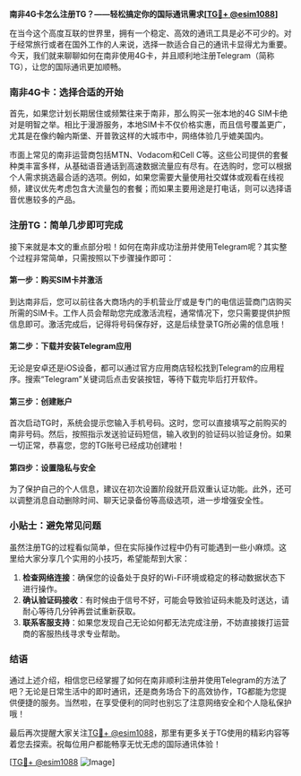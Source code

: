 **南非4G卡怎么注册TG？——轻松搞定你的国际通讯需求[[TG💪+ @esim1088](https://t.me/s/esim1088)]**

在当今这个高度互联的世界里，拥有一个稳定、高效的通讯工具是必不可少的。对于经常旅行或者在国外工作的人来说，选择一款适合自己的通讯卡显得尤为重要。今天，我们就来聊聊如何在南非使用4G卡，并且顺利地注册Telegram（简称TG），让您的国际通讯更加顺畅。

### 南非4G卡：选择合适的开始

首先，如果您计划长期居住或频繁往来于南非，那么购买一张本地的4G SIM卡绝对是明智之举。相比于漫游服务，本地SIM卡不仅价格实惠，而且信号覆盖更广，尤其是在像约翰内斯堡、开普敦这样的大城市中，网络体验几乎媲美国内。

市面上常见的南非运营商包括MTN、Vodacom和Cell C等。这些公司提供的套餐种类丰富多样，从基础语音通话到高速数据流量应有尽有。在选购时，您可以根据个人需求挑选最合适的选项。例如，如果您需要大量使用社交媒体或观看在线视频，建议优先考虑包含大流量包的套餐；而如果主要用途是打电话，则可以选择语音优惠较多的产品。

### 注册TG：简单几步即可完成

接下来就是本文的重点部分啦！如何在南非成功注册并使用Telegram呢？其实整个过程非常简单，只需按照以下步骤操作即可：

#### 第一步：购买SIM卡并激活
到达南非后，您可以前往各大商场内的手机营业厅或是专门的电信运营商门店购买所需的SIM卡。工作人员会帮助您完成激活流程，通常情况下，您只需要提供护照信息即可。激活完成后，记得将号码保存好，这是后续登录TG所必需的信息哦！

#### 第二步：下载并安装Telegram应用
无论是安卓还是iOS设备，都可以通过官方应用商店轻松找到Telegram的应用程序。搜索“Telegram”关键词后点击安装按钮，等待下载完毕后打开软件。

#### 第三步：创建账户
首次启动TG时，系统会提示您输入手机号码。这时，您可以直接填写之前购买的南非号码。然后，按照指示发送验证码短信，输入收到的验证码以验证身份。如果一切正常，恭喜您，您的TG账号已经成功创建啦！

#### 第四步：设置隐私与安全
为了保护自己的个人信息，建议在初次设置阶段就开启双重认证功能。此外，还可以调整消息自动删除时间、聊天记录备份等高级选项，进一步增强安全性。

### 小贴士：避免常见问题

虽然注册TG的过程看似简单，但在实际操作过程中仍有可能遇到一些小麻烦。这里给大家分享几个实用的小技巧，希望能帮到大家：

1. **检查网络连接**：确保您的设备处于良好的Wi-Fi环境或稳定的移动数据状态下进行操作。
2. **确认验证码接收**：有时候由于信号不好，可能会导致验证码未能及时送达，请耐心等待几分钟再尝试重新获取。
3. **联系客服支持**：如果您发现自己无论如何都无法完成注册，不妨直接拨打运营商的客服热线寻求专业帮助。

### 结语

通过上述介绍，相信您已经掌握了如何在南非顺利注册并使用Telegram的方法了吧？无论是日常生活中的即时通讯，还是商务场合下的高效协作，TG都能为您提供便捷的服务。当然啦，在享受便利的同时也别忘了注意网络安全和个人隐私保护哦！

最后再次提醒大家关注[TG💪+ @esim1088](https://t.me/s/esim1088)，那里有更多关于TG使用的精彩内容等着您去探索。祝每位用户都能畅享无忧无虑的国际通讯体验！

[[TG💪+ @esim1088](https://t.me/s/esim1088) ![Image](https://i.postimg.cc/4NQfJmqS/Snipaste-2025-05-13-00-14-12.png)]